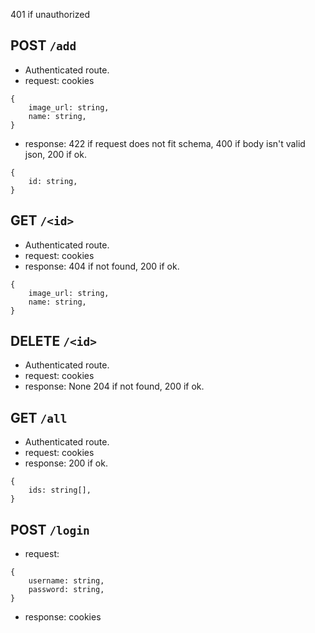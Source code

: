 401 if unauthorized

## POST `/add`
- Authenticated route.
- request:
cookies
```
{
    image_url: string,
    name: string,
}
```
- response:
422 if request does not fit schema, 400 if body isn't valid json, 200 if ok.
```
{
    id: string,
}
```

## GET `/<id>`
- Authenticated route.
- request:
cookies
- response:
404 if not found, 200 if ok.
```
{
    image_url: string,
    name: string,
}
```

## DELETE `/<id>`
- Authenticated route.
- request:
cookies
- response: None
204 if not found, 200 if ok.

## GET `/all`
- Authenticated route.
- request:
cookies
- response:
200 if ok.
```
{
    ids: string[],
}
```

## POST `/login`
- request:
```
{
    username: string,
    password: string,
}
```
- response:
cookies
